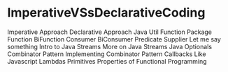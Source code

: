 # ImperativeVSsDeclarativeCoding
Imperative Approach
Declarative Approach
Java Util Function Package
Function
BiFunction
Consumer
BiConsumer
Predicate
Supplier
Let me say something
Intro to Java Streams
More on Java Streams
Java Optionals
Combinator Pattern
Implementing Combinator Pattern
Callbacks Like Javascript
Lambdas
Primitives
Properties of Functional Programming
